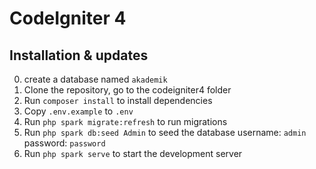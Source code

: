 # CodeIgniter 4

## Installation & updates
0. create a database named `akademik`
1. Clone the repository, go to the codeigniter4 folder
2. Run `composer install` to install dependencies
3. Copy `.env.example` to `.env`
5. Run `php spark migrate:refresh` to run migrations
6. Run `php spark db:seed Admin` to seed the database
  username: `admin`
  password: `password`
7. Run `php spark serve` to start the development server
